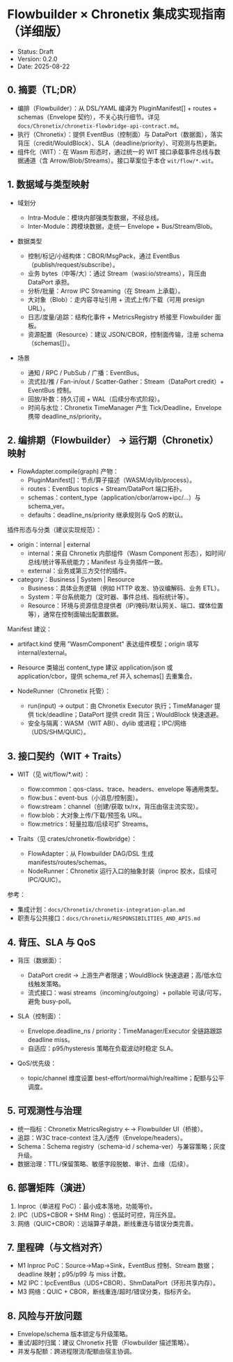 # Flowbuilder × Chronetix 集成实现指南（详细版）

- Status: Draft
- Version: 0.2.0
- Date: 2025-08-22

## 0. 摘要（TL;DR）

- 编排（Flowbuilder）：从 DSL/YAML 编译为 PluginManifest[] + routes + schemas（Envelope 契约），不关心执行细节。详见 `docs/Chronetix/chronetix-flowbridge-api-contract.md`。
- 执行（Chronetix）：提供 EventBus（控制面）与 DataPort（数据面），落实背压（credit/WouldBlock）、SLA（deadline/priority）、可观测与热更新。
- 组件化（WIT）：在 Wasm 形态时，通过统一的 WIT 接口承载事件总线与数据通道（含 Arrow/Blob/Streams）。接口草案位于本仓 `wit/flow/*.wit`。

## 1. 数据域与类型映射

- 域划分
  - Intra-Module：模块内部强类型数据，不经总线。
  - Inter-Module：跨模块数据，走统一 Envelope + Bus/Stream/Blob。

- 数据类型
  - 控制/标记/小结构体：CBOR/MsgPack，通过 EventBus（publish/request/subscribe）。
  - 业务 bytes（中等/大）：通过 Stream（wasi:io/streams），背压由 DataPort 承担。
  - 分析/批量：Arrow IPC Streaming（在 Stream 上承载）。
  - 大对象（Blob）：走内容寻址引用 + 流式上传/下载（可用 presign URL）。
  - 日志/度量/追踪：结构化事件 + MetricsRegistry 桥接至 Flowbuilder 面板。
  - 资源配置（Resource）：建议 JSON/CBOR，控制面传输，注册 schema（schemas[]）。

- 场景
  - 通知 / RPC / PubSub / 广播：EventBus。
  - 流式拉/推 / Fan-in/out / Scatter-Gather：Stream（DataPort credit）+ EventBus 控制。
  - 回放/补数：持久订阅 + WAL（后续分布式阶段）。
  - 时间与水位：Chronetix TimeManager 产生 Tick/Deadline，Envelope 携带 deadline_ns/priority。

## 2. 编排期（Flowbuilder） → 运行期（Chronetix）映射

- FlowAdapter.compile(graph) 产物：
  - PluginManifest[]：节点/算子描述（WASM/dylib/process）。
  - routes：EventBus topics + Stream/DataPort 端口拓扑。
  - schemas：content_type（application/cbor/arrow+ipc/...）与 schema_ver。
  - defaults：deadline_ns/priority 继承规则与 QoS 的默认。

插件形态与分类（建议实现规范）：
- origin：internal | external
  - internal：来自 Chronetix 内部组件（Wasm Component 形态），如时间/总线/统计等系统能力；Manifest 与业务插件一致。
  - external：业务或第三方交付的插件。
- category：Business | System | Resource
  - Business：具体业务逻辑（例如 HTTP 收发、协议编解码、业务 ETL）。
  - System：平台系统能力（定时器、事件总线、指标统计等）。
  - Resource：环境与资源信息提供者（IP/掩码/默认网关、端口、媒体位置等），通常在控制面输出配置数据。

Manifest 建议：
- artifact.kind 使用 "WasmComponent" 表达组件模型；origin 填写 internal/external。
- Resource 类输出 content_type 建议 application/json 或 application/cbor，提供 schema_ref 并入 schemas[] 去重集合。

- NodeRunner（Chronetix 托管）：
  - run(input) -> output：由 Chronetix Executor 执行；TimeManager 提供 tick/deadline；DataPort 提供 credit 背压；WouldBlock 快速退避。
  - 安全与隔离：WASM（WIT ABI）、dylib 或进程；IPC/网络（UDS/SHM/QUIC）。

## 3. 接口契约（WIT + Traits）

- WIT（见 wit/flow/*.wit）：
  - flow:common：qos-class、trace、headers、envelope 等通用类型。
  - flow:bus：event-bus（小消息/控制面）。
  - flow:stream：channel（创建/获取 tx/rx，背压由宿主流实现）。
  - flow:blob：大对象上传/下载/预签名 URL。
  - flow:metrics：轻量拉取/后续可扩 Streams。

- Traits（见 crates/chronetix-flowbridge）：
  - FlowAdapter：从 Flowbuilder DAG/DSL 生成 manifests/routes/schemas。
  - NodeRunner：Chronetix 运行入口的抽象封装（inproc 胶水，后续可 IPC/QUIC）。

参考：
- 集成计划：`docs/Chronetix/chronetix-integration-plan.md`
- 职责与公共接口：`docs/Chronetix/RESPONSIBILITIES_AND_APIS.md`

## 4. 背压、SLA 与 QoS

- 背压（数据面）：
  - DataPort credit → 上游生产者限速；WouldBlock 快速退避；高/低水位线触发策略。
  - 流式接口：wasi streams（incoming/outgoing）+ pollable 可读/可写，避免 busy-poll。

- SLA（控制面）：
  - Envelope.deadline_ns / priority：TimeManager/Executor 全链路跟踪 deadline miss。
  - 自适应：p95/hysteresis 策略在负载波动时稳定 SLA。

- QoS/优先级：
  - topic/channel 维度设置 best-effort/normal/high/realtime；配额与公平调度。

## 5. 可观测性与治理

- 统一指标：Chronetix MetricsRegistry ←→ Flowbuilder UI（桥接）。
- 追踪：W3C trace-context 注入/透传（Envelope/headers）。
- Schema：Schema registry（schema-id / schema-ver）与兼容策略；灰度升级。
- 数据治理：TTL/保留策略、敏感字段脱敏、审计、血缘（后续）。

## 6. 部署矩阵（演进）

1) Inproc（单进程 PoC）：最小成本落地，功能等价。
2) IPC（UDS+CBOR + SHM Ring）：低延时可控，背压外显。
3) 网络（QUIC+CBOR）：远端算子单跳，断线重连与错误分类完善。

## 7. 里程碑（与文档对齐）

- M1 Inproc PoC：Source→Map→Sink，EventBus 控制、Stream 数据；deadline 映射；p95/p99 与 miss 计数。
- M2 IPC：IpcEventBus（UDS+CBOR）、ShmDataPort（环形共享内存）。
- M3 网络：QUIC + CBOR，断线重连/超时/错误分类，指标齐全。

## 8. 风险与开放问题

- Envelope/schema 版本锁定与升级策略。
- 重试/超时归属：建议 Chronetix 托管（Flowbuilder 描述策略）。
- 并发与配额：跨进程限流/配额由宿主协调。